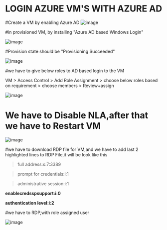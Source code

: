 # LOGIN AZURE VM'S WITH AZURE AD

#Create a VM by enabling Azure AD
![image](https://github.com/sgrthati/Az.Implementation/assets/101870480/89ed055f-dd80-426a-90d3-3caeec230e9c)

#in provisioned VM, by installing "Azure AD based Windows Login"

![image](https://github.com/sgrthati/Az.Implementation/assets/101870480/a4db3f1e-3d32-4190-920a-7e10b85a4b25)

#Provision state should be "Provisioning Succeeded"

![image](https://github.com/sgrthati/Az.Implementation/assets/101870480/d14c819d-2ca8-434d-9c57-dcf4e04e3093)

#we have to give below roles to AD based login to the VM

VM > Access Control > Add Role Assignment > choose below roles based on requirement > choose members > Review+assign

  ![image](https://github.com/sgrthati/Az.Implementation/assets/101870480/c1f469ef-b371-43fd-a8e5-b3861812728f)

# We have to Disable NLA,after that we have to Restart VM

![image](https://github.com/sgrthati/Az.Implementation/assets/101870480/6339e46d-50bc-47f7-bb09-8132e33df1fd)

#we have to download RDP file for VM,and we have to add last 2 highlighted lines to RDP File,it will be look like this
>full address:s:7<PUBLIC-IP>:3389

>prompt for credentials:i:1

>administrative session:i:1

**enablecredsspsupport:i:0**

**authentication level:i:2**

#we have to RDP,with role assigned user

![image](https://github.com/sgrthati/Az.Implementation/assets/101870480/e3ea8c52-d6c6-4ff4-be5c-3cd8cd9c1880)

